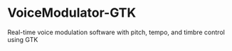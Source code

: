 # VoiceModulator-GTK
Real-time voice modulation software with pitch, tempo, and timbre control using GTK
